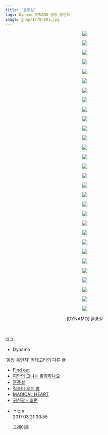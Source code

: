 ```yaml
---
title: "훈풍설"
tags: Dynamo DYNAMO 동방_동인지
image: ghap/1778/001.jpg
---
```

<div class="article">
<p style="text-align: center; clear: none; float: none;"><img src="{{ site.nasurl }}/ghap/1778/001.jpg"/></p>
<p style="text-align: center; clear: none; float: none;"><img src="{{ site.nasurl }}/ghap/1778/002.jpg"/></p>
<p style="text-align: center; clear: none; float: none;"><img src="{{ site.nasurl }}/ghap/1778/003.jpg"/></p>
<p style="text-align: center; clear: none; float: none;"><img src="{{ site.nasurl }}/ghap/1778/004.jpg"/></p>
<p style="text-align: center; clear: none; float: none;"><img src="{{ site.nasurl }}/ghap/1778/005.jpg"/></p>
<p style="text-align: center; clear: none; float: none;"><img src="{{ site.nasurl }}/ghap/1778/006.jpg"/></p>
<p style="text-align: center; clear: none; float: none;"><img src="{{ site.nasurl }}/ghap/1778/007.jpg"/></p>
<p style="text-align: center; clear: none; float: none;"><img src="{{ site.nasurl }}/ghap/1778/008.jpg"/></p>
<p style="text-align: center; clear: none; float: none;"><img src="{{ site.nasurl }}/ghap/1778/009.jpg"/></p>
<p style="text-align: center; clear: none; float: none;"><img src="{{ site.nasurl }}/ghap/1778/010.jpg"/></p>
<p style="text-align: center; clear: none; float: none;"><img src="{{ site.nasurl }}/ghap/1778/011.jpg"/></p>
<p style="text-align: center; clear: none; float: none;"><img src="{{ site.nasurl }}/ghap/1778/012.jpg"/></p>
<p style="text-align: center; clear: none; float: none;"><img src="{{ site.nasurl }}/ghap/1778/013.jpg"/></p>
<p style="text-align: center; clear: none; float: none;"><img src="{{ site.nasurl }}/ghap/1778/014.jpg"/></p>
<p style="text-align: center; clear: none; float: none;"><img src="{{ site.nasurl }}/ghap/1778/015.jpg"/></p>
<p style="text-align: center; clear: none; float: none;"><img src="{{ site.nasurl }}/ghap/1778/016.jpg"/></p>
<p style="text-align: center; clear: none; float: none;"><img src="{{ site.nasurl }}/ghap/1778/017.jpg"/></p>
<p style="text-align: center; clear: none; float: none;"><img src="{{ site.nasurl }}/ghap/1778/018.jpg"/></p>
<p style="text-align: center; clear: none; float: none;"><img src="{{ site.nasurl }}/ghap/1778/019.jpg"/></p>
<p style="text-align: center; clear: none; float: none;"><img src="{{ site.nasurl }}/ghap/1778/020.jpg"/></p>
<p style="text-align: center; clear: none; float: none;"><img src="{{ site.nasurl }}/ghap/1778/021.jpg"/></p>
<p style="text-align: center; clear: none; float: none;"><img src="{{ site.nasurl }}/ghap/1778/022.jpg"/></p>
<p style="text-align: center; clear: none; float: none;"><img src="{{ site.nasurl }}/ghap/1778/023.jpg"/></p>
<p style="text-align: center; clear: none; float: none;"><img src="{{ site.nasurl }}/ghap/1778/024.jpg"/></p>
<p style="text-align: center; clear: none; float: none;"><img src="{{ site.nasurl }}/ghap/1778/025.jpg"/></p>
<p style="text-align: center; clear: none; float: none;"><img src="{{ site.nasurl }}/ghap/1778/026.jpg"/></p>
<p style="text-align: center; clear: none; float: none;"><img src="{{ site.nasurl }}/ghap/1778/027.jpg"/></p>
<p style="text-align: center; clear: none; float: none;"><img src="{{ site.nasurl }}/ghap/1778/028.jpg"/></p>
<p style="text-align: center; clear: none; float: none;"><img src="{{ site.nasurl }}/ghap/1778/029.jpg"/></p>
<p style="text-align: center; clear: none; float: none;"><img src="{{ site.nasurl }}/ghap/1778/030.jpg"/></p>
<p style="text-align: center; clear: none; float: none;">[DYNAMO] 훈풍설</p>
<p><br/></p>
</div><div class="tagTrail">
<p>태그: </p>
<ul>
<li>Dynamo</li>
</ul>
</div><div class="another">
<p>'동방 동인지' 카테고리의 다른 글</p>
<ul>
<li><a href="/2016-08-22-ghap_1780">Find out</a></li>
<li><a href="/2016-08-22-ghap_1779">피안의 그녀는 좋아하나요</a></li>
<li><a href="/2016-08-22-ghap_1778">훈풍설</a></li>
<li><a href="/2016-08-22-ghap_1776">짐승이 우는 밤</a></li>
<li><a href="/2016-08-22-ghap_1775">MAGICAL HEART</a></li>
<li><a href="/2016-08-22-ghap_1774">귀신광 - 후편</a></li>
</ul>
</div><div class="cb_module cb_fluid">
<div class="cb_wrt cb_profile">
<div class="comment">
<ul>
<li class="cb_thumb_off" id="comment14944667">
<div class="cb_comment_area">
<div class="cb_info_area">
<div class="cb_section">
<span class="cb_nick_name">ㄱㅁㅎ</span>
</div>
<div class="cb_section">
<span class="cb_date">2017.03.21 00:55 </span>
</div>
</div>
<div class="cb_dsc_comment">
<p class="cb_dsc">
											그레이트
										</p>
</div>
</div></li>
</ul>
</div>
</div><!-- commentList close -->
</div>
<br/>
<p id="refer"></p>
<br/>
